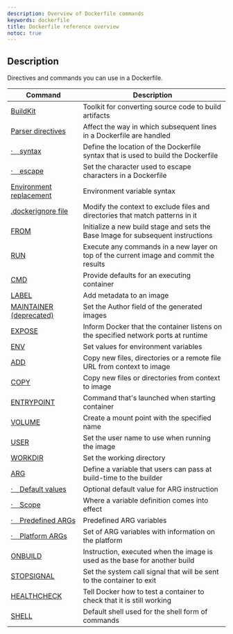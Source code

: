 ```yaml
---
description: Overview of Dockerfile commands
keywords: dockerfile
title: Dockerfile reference overview
notoc: true
---
```

## Description

Directives and commands you can use in a Dockerfile.

| Command | Description |
|-|-|
| [BuildKit](../builder/#buildkit) | Toolkit for converting source code to build artifacts |
| [Parser directives](../builder/#parser-directives) | Affect the way in which subsequent lines in a Dockerfile are handled |
| [· syntax](../builder/#syntax) | Define the location of the Dockerfile syntax that is used to build the Dockerfile |
| [· escape](../builder/#escape) | Set the character used to escape characters in a Dockerfile |
| [Environment replacement](../builder/#environment-replacement) | Environment variable syntax |
| [.dockerignore file](../builder/#.dockerignore-file) | Modify the context to exclude files and directories that match patterns in it |
| [FROM](../builder/#from) | Initialize a new build stage and sets the Base Image for subsequent instructions |
| [RUN](../builder/#run) | Execute any commands in a new layer on top of the current image and commit the results |
| [CMD](../builder/#cmd) | Provide defaults for an executing container |
| [LABEL](../builder/#label) | Add metadata to an image |
| [MAINTAINER (deprecated)](../builder/#maintainer-deprecated) | Set the Author field of the generated images |
| [EXPOSE](../builder/#expose) | Inform Docker that the container listens on the specified network ports at runtime |
| [ENV](../builder/#env) | Set values for environment variables |
| [ADD](../builder/#add) | Copy new files, directories or a remote file URL from context to image |
| [COPY](../builder/#copy) | Copy new files or directories from context to image |
| [ENTRYPOINT](../builder/#entrypoint) | Command that's launched when starting container |
| [VOLUME](../builder/#volume) | Create a mount point with the specified name |
| [USER](../builder/#user) | Set the user name to use when running the image |
| [WORKDIR](../builder/#workdir) | Set the working directory |
| [ARG](../builder/#arg) | Define a variable that users can pass at build-time to the builder |
| [· Default values](../builder/#default-values) | Optional default value for ARG instruction |
| [· Scope](../builder/#scope) | Where a variable definition comes into effect |
| [· Predefined ARGs](../builder/#predefined-args) | Predefined ARG variables |
| [· Platform ARGs](../builder/#automatic-platform-args-in-the-global-scope) | Set of ARG variables with information on the platform |
| [ONBUILD](../builder/#onbuild) | Instruction, executed when the image is used as the base for another build |
| [STOPSIGNAL](../builder/#stopsignal) | Set the system call signal that will be sent to the container to exit |
| [HEALTHCHECK](../builder/#healthcheck) | Tell Docker how to test a container to check that it is still working |
| [SHELL](../builder/#shell) | Default shell used for the shell form of commands |